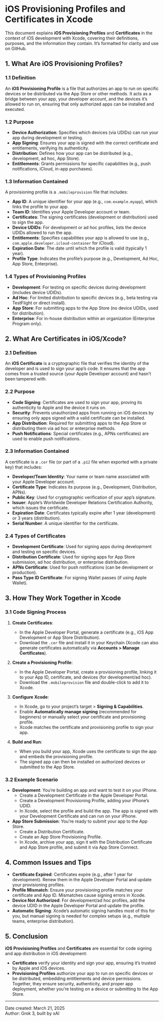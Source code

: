 # iOS Provisioning Profiles and Certificates in Xcode

This document explains **iOS Provisioning Profiles** and **Certificates** in the context of iOS development with Xcode, covering their definitions, purposes, and the information they contain. It’s formatted for clarity and use on GitHub.

## 1. What Are iOS Provisioning Profiles?

### 1.1 Definition
An **iOS Provisioning Profile** is a file that authorizes an app to run on specific devices or be distributed via the App Store or other methods. It acts as a bridge between your app, your developer account, and the devices it’s allowed to run on, ensuring that only authorized apps can be installed and executed.

### 1.2 Purpose
- **Device Authorization**: Specifies which devices (via UDIDs) can run your app during development or testing.
- **App Signing**: Ensures your app is signed with the correct certificate and entitlements, verifying its authenticity.
- **Distribution**: Defines how your app can be distributed (e.g., development, ad hoc, App Store).
- **Entitlements**: Grants permissions for specific capabilities (e.g., push notifications, iCloud, in-app purchases).

### 1.3 Information Contained
A provisioning profile is a `.mobileprovision` file that includes:
- **App ID**: A unique identifier for your app (e.g., `com.example.myapp`), which links the profile to your app.
- **Team ID**: Identifies your Apple Developer account or team.
- **Certificates**: The signing certificates (development or distribution) used to sign the app.
- **Device UDIDs**: For development or ad hoc profiles, lists the device UDIDs allowed to run the app.
- **Entitlements**: Specifies capabilities your app is allowed to use (e.g., `com.apple.developer.icloud-container` for iCloud).
- **Expiration Date**: The date until which the profile is valid (typically 1 year).
- **Profile Type**: Indicates the profile’s purpose (e.g., Development, Ad Hoc, App Store, Enterprise).

### 1.4 Types of Provisioning Profiles
- **Development**: For testing on specific devices during development (includes device UDIDs).
- **Ad Hoc**: For limited distribution to specific devices (e.g., beta testing via TestFlight or direct install).
- **App Store**: For submitting apps to the App Store (no device UDIDs, used for distribution).
- **Enterprise**: For in-house distribution within an organization (Enterprise Program only).

## 2. What Are Certificates in iOS/Xcode?

### 2.1 Definition
An **iOS Certificate** is a cryptographic file that verifies the identity of the developer and is used to sign your app’s code. It ensures that the app comes from a trusted source (your Apple Developer account) and hasn’t been tampered with.

### 2.2 Purpose
- **Code Signing**: Certificates are used to sign your app, proving its authenticity to Apple and the device it runs on.
- **Security**: Prevents unauthorized apps from running on iOS devices by ensuring only apps signed with a valid certificate can be installed.
- **App Distribution**: Required for submitting apps to the App Store or distributing them via ad hoc or enterprise methods.
- **Push Notifications**: Special certificates (e.g., APNs certificates) are used to enable push notifications.

### 2.3 Information Contained
A certificate is a `.cer` file (or part of a `.p12` file when exported with a private key) that includes:
- **Developer/Team Identity**: Your name or team name associated with your Apple Developer account.
- **Certificate Type**: Indicates its purpose (e.g., Development, Distribution, APNs).
- **Public Key**: Used for cryptographic verification of your app’s signature.
- **Issuer**: Apple’s Worldwide Developer Relations Certification Authority, which issues the certificate.
- **Expiration Date**: Certificates typically expire after 1 year (development) or 3 years (distribution).
- **Serial Number**: A unique identifier for the certificate.

### 2.4 Types of Certificates
- **Development Certificate**: Used for signing apps during development and testing on specific devices.
- **Distribution Certificate**: Used for signing apps for App Store submission, ad hoc distribution, or enterprise distribution.
- **APNs Certificate**: Used for push notifications (can be development or production).
- **Pass Type ID Certificate**: For signing Wallet passes (if using Apple Wallet).

## 3. How They Work Together in Xcode

### 3.1 Code Signing Process
1. **Create Certificates**:
   - In the Apple Developer Portal, generate a certificate (e.g., iOS App Development or App Store Distribution).
   - Download the `.cer` file and install it in your Keychain (Xcode can also generate certificates automatically via **Accounts > Manage Certificates**).

2. **Create a Provisioning Profile**:
   - In the Apple Developer Portal, create a provisioning profile, linking it to your App ID, certificate, and devices (for development/ad hoc).
   - Download the `.mobileprovision` file and double-click to add it to Xcode.

3. **Configure Xcode**:
   - In Xcode, go to your project’s target > **Signing & Capabilities**.
   - Enable **Automatically manage signing** (recommended for beginners) or manually select your certificate and provisioning profile.
   - Xcode matches the certificate and provisioning profile to sign your app.

4. **Build and Run**:
   - When you build your app, Xcode uses the certificate to sign the app and embeds the provisioning profile.
   - The signed app can then be installed on authorized devices or submitted to the App Store.

### 3.2 Example Scenario
- **Development**: You’re building an app and want to test it on your iPhone.
  - Create a Development Certificate in the Apple Developer Portal.
  - Create a Development Provisioning Profile, adding your iPhone’s UDID.
  - In Xcode, select the profile and build the app. The app is signed with your Development Certificate and can run on your iPhone.
- **App Store Submission**: You’re ready to submit your app to the App Store.
  - Create a Distribution Certificate.
  - Create an App Store Provisioning Profile.
  - In Xcode, archive your app, sign it with the Distribution Certificate and App Store profile, and submit it via App Store Connect.

## 4. Common Issues and Tips

- **Certificate Expired**: Certificates expire (e.g., after 1 year for development). Renew them in the Apple Developer Portal and update your provisioning profiles.
- **Profile Mismatch**: Ensure your provisioning profile matches your certificate and App ID. Mismatches cause signing errors in Xcode.
- **Device Not Authorized**: For development/ad hoc profiles, add the device UDID in the Apple Developer Portal and update the profile.
- **Automatic Signing**: Xcode’s automatic signing handles most of this for you, but manual signing is needed for complex setups (e.g., multiple teams, enterprise distribution).

## 5. Conclusion

**iOS Provisioning Profiles** and **Certificates** are essential for code signing and app distribution in iOS development:
- **Certificates** verify your identity and sign your app, ensuring it’s trusted by Apple and iOS devices.
- **Provisioning Profiles** authorize your app to run on specific devices or be distributed, embedding entitlements and device permissions.
Together, they ensure security, authenticity, and proper app deployment, whether you’re testing on a device or submitting to the App Store.

---

Date created: March 21, 2025  
Author: Grok 3, built by xAI
